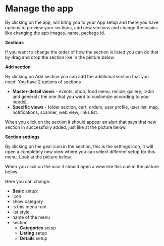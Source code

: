 # Manage the app

By clicking on the app, will bring you to your App setup and there you have options to preview your sections, add new sections and change the basics like changing the app images, name, package id.

**Sections**

If you want to change the order of how the section is listed you can do that by drag and drop the section like in the picture below.

**Add section**

By clicking on Add section you can add the additional section that you need. You have 2 options of sections

* **Master-detail views** - events, shop, food menu, recipe, gallery, radio and general \( the one that you want to customize according to your needs\).
* **Specific views** - folder section, cart, orders, user profile, user list, map, notifications, scanner, web view, links list.

When you click on the section it should appear an alert that says that new section in successfully added, just like at the picture below.

**Section settings**

By clicking on the gear icon in the section, this is the settings icon, it will open a completely new view where you can select different setup for this menu. Look at the picture below.

When you click on the icon it should open a view like this one in the picture below.

Here you can change:

* **Basic** setup:
* icon
* show category
* is this menu root
* list style
* name of the menu
* section
  * **Categories** setup
  * **Listing** setup
  * **Details** setup

